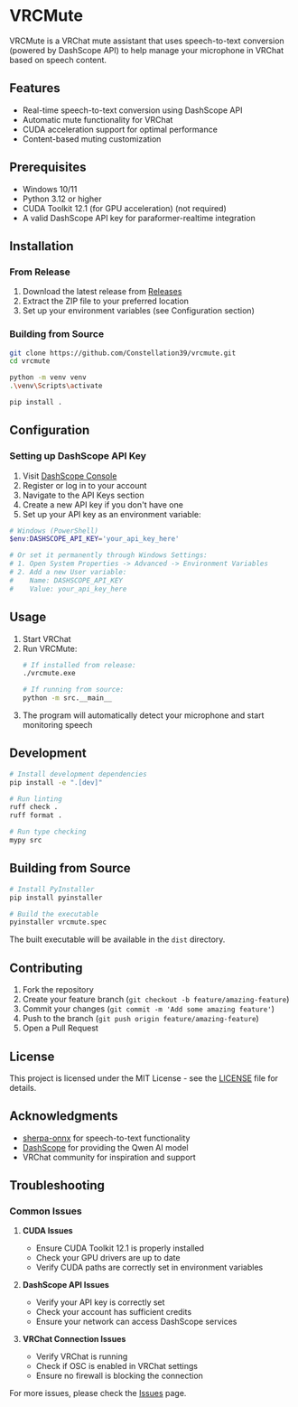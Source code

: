 # VRCMute

VRCMute is a VRChat mute assistant that uses speech-to-text conversion (powered by DashScope API) to help manage your microphone in VRChat based on speech content.

## Features

- Real-time speech-to-text conversion using DashScope API
- Automatic mute functionality for VRChat
- CUDA acceleration support for optimal performance
- Content-based muting customization

## Prerequisites

- Windows 10/11
- Python 3.12 or higher
- CUDA Toolkit 12.1 (for GPU acceleration) (not required)
- A valid DashScope API key for paraformer-realtime integration

## Installation

### From Release

1. Download the latest release from [Releases](https://github.com/Constellation39/vrcmute/releases)
2. Extract the ZIP file to your preferred location
3. Set up your environment variables (see Configuration section)

### Building from Source

```bash
git clone https://github.com/Constellation39/vrcmute.git
cd vrcmute

python -m venv venv
.\venv\Scripts\activate

pip install .
```

## Configuration

### Setting up DashScope API Key

1. Visit [DashScope Console](https://dashscope.console.aliyun.com/)
2. Register or log in to your account
3. Navigate to the API Keys section
4. Create a new API key if you don't have one
5. Set up your API key as an environment variable:

```powershell
# Windows (PowerShell)
$env:DASHSCOPE_API_KEY='your_api_key_here'

# Or set it permanently through Windows Settings:
# 1. Open System Properties -> Advanced -> Environment Variables
# 2. Add a new User variable:
#    Name: DASHSCOPE_API_KEY
#    Value: your_api_key_here
```

## Usage

1. Start VRChat
2. Run VRCMute:
   ```bash
   # If installed from release:
   ./vrcmute.exe

   # If running from source:
   python -m src.__main__
   ```
3. The program will automatically detect your microphone and start monitoring speech

## Development

```bash
# Install development dependencies
pip install -e ".[dev]"

# Run linting
ruff check .
ruff format .

# Run type checking
mypy src
```

## Building from Source

```bash
# Install PyInstaller
pip install pyinstaller

# Build the executable
pyinstaller vrcmute.spec
```

The built executable will be available in the `dist` directory.

## Contributing

1. Fork the repository
2. Create your feature branch (`git checkout -b feature/amazing-feature`)
3. Commit your changes (`git commit -m 'Add some amazing feature'`)
4. Push to the branch (`git push origin feature/amazing-feature`)
5. Open a Pull Request

## License

This project is licensed under the MIT License - see the [LICENSE](LICENSE) file for details.

## Acknowledgments

- [sherpa-onnx](https://github.com/k2-fsa/sherpa-onnx) for speech-to-text functionality
- [DashScope](https://dashscope.aliyun.com/) for providing the Qwen AI model
- VRChat community for inspiration and support

## Troubleshooting

### Common Issues

1. **CUDA Issues**
   - Ensure CUDA Toolkit 12.1 is properly installed
   - Check your GPU drivers are up to date
   - Verify CUDA paths are correctly set in environment variables

2. **DashScope API Issues**
   - Verify your API key is correctly set
   - Check your account has sufficient credits
   - Ensure your network can access DashScope services

3. **VRChat Connection Issues**
   - Verify VRChat is running
   - Check if OSC is enabled in VRChat settings
   - Ensure no firewall is blocking the connection

For more issues, please check the [Issues](https://github.com/Constellation39/vrcmute/issues) page.